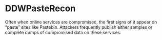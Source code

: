 # DDWPasteRecon

Often when online services are compromised, the first signs of it appear on “paste” sites like Pastebin. Attackers frequently publish either samples or complete dumps of compromised data on these services. 
